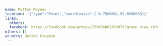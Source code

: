 ```yaml
---
name: Milton Keynes
location: '{"type":"Point","coordinates":[-0.7586041,52.0358883]}'
links:
  others: 
  facebook: https://facebook.com/groups/259886861392839?group_view_referrer=profile_browser
others: []
country: United Kingdom
---
```

